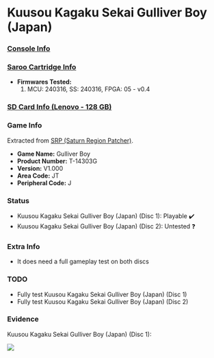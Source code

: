 # Kuusou Kagaku Sekai Gulliver Boy (Japan)

### [Console Info](../../../../../Info/Consoles/VA13/README.md)

### [Saroo Cartridge Info](../../../../../Info/Cartridges/RetroGameParadiseStore/1.32F/README.md)

- <b>Firmwares Tested:</b>
  1. MCU: 240316, SS: 240316, FPGA: 05 - v0.4

### [SD Card Info (Lenovo - 128 GB)](../../../../../Info/SdCards/Lenovo/128GB/fat32/README.md)

### Game Info

Extracted from [SRP (Saturn Region Patcher)](https://segaxtreme.net/resources/saturn-region-patcher.81/download).

- <b>Game Name:</b> Gulliver Boy
- <b>Product Number:</b> T-14303G
- <b>Version:</b> V1.000
- <b>Area Code:</b> JT
- <b>Peripheral Code:</b> J

### Status

- Kuusou Kagaku Sekai Gulliver Boy (Japan) (Disc 1): Playable :heavy_check_mark:
- Kuusou Kagaku Sekai Gulliver Boy (Japan) (Disc 2): Untested :question:

### Extra Info

- It does need a full gameplay test on both discs

### TODO

- Fully test Kuusou Kagaku Sekai Gulliver Boy (Japan) (Disc 1)
- Fully test Kuusou Kagaku Sekai Gulliver Boy (Japan) (Disc 2)

### Evidence

Kuusou Kagaku Sekai Gulliver Boy (Japan) (Disc 1):

[![](https://img.youtube.com/vi/FuSfwsIngyc/0.jpg)](https://www.youtube.com/watch?v=FuSfwsIngyc)
